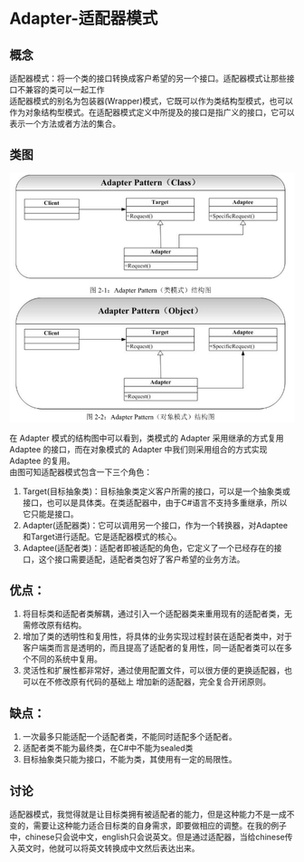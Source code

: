 # Adapter-适配器模式
## 概念
适配器模式：将一个类的接口转换成客户希望的另一个接口。适配器模式让那些接口不兼容的类可以一起工作  
适配器模式的别名为包装器(Wrapper)模式，它既可以作为类结构型模式，也可以作为对象结构型模式。在适配器模式定义中所提及的接口是指广义的接口，它可以表示一个方法或者方法的集合。  

## 类图
![类图](../../../../../../../../images/adapter.png)     

在 Adapter 模式的结构图中可以看到，类模式的 Adapter 采用继承的方式复用 Adaptee
的接口，而在对象模式的 Adapter 中我们则采用组合的方式实现 Adaptee 的复用。  
由图可知适配器模式包含一下三个角色：  
1. Target(目标抽象类)：目标抽象类定义客户所需的接口，可以是一个抽象类或接口，也可以是具体类。在类适配器中，由于C#语言不支持多重继承，所以它只能是接口。  
2. Adapter(适配器类)：它可以调用另一个接口，作为一个转换器，对Adaptee和Target进行适配。它是适配器模式的核心。  
3. Adaptee(适配者类)：适配者即被适配的角色，它定义了一个已经存在的接口，这个接口需要适配，适配者类包好了客户希望的业务方法。  

## 优点：
1. 将目标类和适配者类解耦，通过引入一个适配器类来重用现有的适配者类，无需修改原有结构。  
2. 增加了类的透明性和复用性，将具体的业务实现过程封装在适配者类中，对于客户端类而言是透明的，而且提高了适配者的复用性，同一适配者类可以在多个不同的系统中复用。  
3. 灵活性和扩展性都非常好，通过使用配置文件，可以很方便的更换适配器，也可以在不修改原有代码的基础上 增加新的适配器，完全复合开闭原则。  

## 缺点：
1. 一次最多只能适配一个适配者类，不能同时适配多个适配者。  
2. 适配者类不能为最终类，在C#中不能为sealed类  
3. 目标抽象类只能为接口，不能为类，其使用有一定的局限性。

## 讨论
适配器模式，我觉得就是让目标类拥有被适配者的能力，但是这种能力不是一成不变的，需要让这种能力适合目标类的自身需求，即要做相应的调整。在我的例子中，chinese只会说中文，english只会说英文。但是通过适配器，当给chinese传入英文时，他就可以将英文转换成中文然后表达出来。